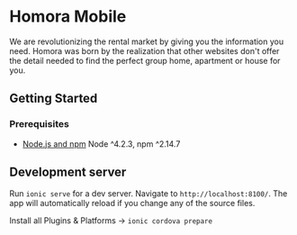 # Homora Mobile

We are revolutionizing the rental market by giving you the information you need. Homora was born by the realization that other websites don't offer the detail needed to find the perfect group home, apartment or house for you.

## Getting Started

### Prerequisites
- [Node.js and npm](nodejs.org) Node ^4.2.3, npm ^2.14.7


## Development server
Run `ionic serve` for a dev server. Navigate to `http://localhost:8100/`. The app will automatically reload if you change any of the source files.

Install all Plugins & Platforms -> `ionic cordova prepare`
